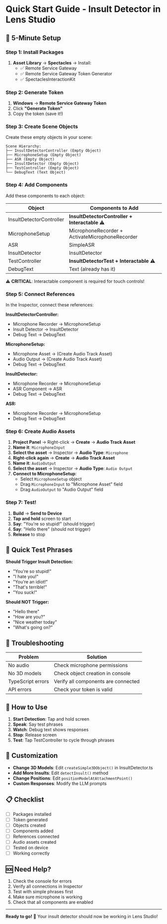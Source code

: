 # Quick Start Guide - Insult Detector in Lens Studio

## 🚀 5-Minute Setup

### Step 1: Install Packages
1. **Asset Library** → **Spectacles** → Install:
   - ✅ Remote Service Gateway
   - ✅ Remote Service Gateway Token Generator
   - ✅ SpectaclesInteractionKit

### Step 2: Generate Token
1. **Windows** → **Remote Service Gateway Token**
2. Click **"Generate Token"**
3. Copy the token (save it!)

### Step 3: Create Scene Objects
Create these empty objects in your scene:

```
Scene Hierarchy:
├── InsultDetectorController (Empty Object)
├── MicrophoneSetup (Empty Object)
├── ASR (Empty Object)
├── InsultDetector (Empty Object)
├── TestController (Empty Object)
└── DebugText (Text Object)
```

### Step 4: Add Components
Add these components to each object:

| Object | Components to Add |
|--------|------------------|
| InsultDetectorController | **InsultDetectorController + Interactable** ⚠️ |
| MicrophoneSetup | MicrophoneRecorder + ActivateMicrophoneRecorder |
| ASR | SimpleASR |
| InsultDetector | InsultDetector |
| TestController | **InsultDetectorTest + Interactable** ⚠️ |
| DebugText | Text (already has it) |

⚠️ **CRITICAL**: Interactable component is required for touch controls!

### Step 5: Connect References
In the Inspector, connect these references:

**InsultDetectorController:**
- Microphone Recorder → MicrophoneSetup
- Insult Detector → InsultDetector
- Debug Text → DebugText

**MicrophoneSetup:**
- Microphone Asset → (Create Audio Track Asset)
- Audio Output → (Create Audio Track Asset)
- Debug Text → DebugText

**InsultDetector:**
- Microphone Recorder → MicrophoneSetup
- ASR Component → ASR
- Debug Text → DebugText

**ASR:**
- Microphone Recorder → MicrophoneSetup
- Debug Text → DebugText

### Step 6: Create Audio Assets
1. **Project Panel** → Right-click → **Create** → **Audio Track Asset**
2. **Name it**: `MicrophoneInput`
3. **Select the asset** → Inspector → **Audio Type**: `Microphone`
4. **Right-click again** → **Create** → **Audio Track Asset**
5. **Name it**: `AudioOutput`
6. **Select the asset** → Inspector → **Audio Type**: `Audio Output`
7. **Connect to MicrophoneSetup**:
   - Select `MicrophoneSetup` object
   - Drag `MicrophoneInput` to "Microphone Asset" field
   - Drag `AudioOutput` to "Audio Output" field

### Step 7: Test!
1. **Build** → **Send to Device**
2. **Tap and hold** screen to start
3. **Say**: "You're so stupid!" (should trigger)
4. **Say**: "Hello there" (should not trigger)
5. **Release** to stop

## 🎯 Quick Test Phrases

**Should Trigger Insult Detection:**
- "You're so stupid!"
- "I hate you!"
- "You're an idiot!"
- "That's terrible!"
- "You suck!"

**Should NOT Trigger:**
- "Hello there"
- "How are you?"
- "Nice weather today"
- "What's going on?"

## 🔧 Troubleshooting

| Problem | Solution |
|---------|----------|
| No audio | Check microphone permissions |
| No 3D models | Check object creation in console |
| TypeScript errors | Verify all components are connected |
| API errors | Check your token is valid |

## 📱 How to Use

1. **Start Detection**: Tap and hold screen
2. **Speak**: Say test phrases
3. **Watch**: Debug text shows responses
4. **Stop**: Release screen
5. **Test**: Tap TestController to cycle through phrases

## 🎨 Customization

- **Change 3D Models**: Edit `createSimple3DObject()` in InsultDetector.ts
- **Add More Insults**: Edit `detectInsult()` method
- **Change Positions**: Edit `positionModelAtAttachmentPoint()`
- **Custom Responses**: Modify the LLM prompts

## 📋 Checklist

- [ ] Packages installed
- [ ] Token generated
- [ ] Objects created
- [ ] Components added
- [ ] References connected
- [ ] Audio assets created
- [ ] Tested on device
- [ ] Working correctly

## 🆘 Need Help?

1. Check the console for errors
2. Verify all connections in Inspector
3. Test with simple phrases first
4. Make sure microphone is working
5. Check that all components are enabled

---

**Ready to go!** 🎉 Your insult detector should now be working in Lens Studio!
